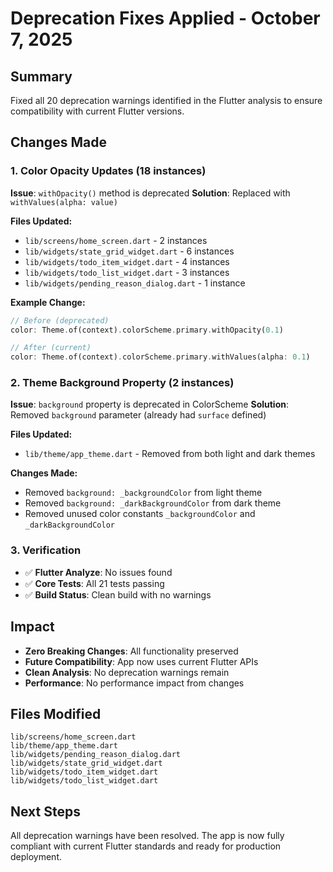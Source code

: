 # Deprecation Fixes Applied - October 7, 2025

## Summary
Fixed all 20 deprecation warnings identified in the Flutter analysis to ensure compatibility with current Flutter versions.

## Changes Made

### 1. Color Opacity Updates (18 instances)
**Issue**: `withOpacity()` method is deprecated
**Solution**: Replaced with `withValues(alpha: value)`

**Files Updated:**
- `lib/screens/home_screen.dart` - 2 instances
- `lib/widgets/state_grid_widget.dart` - 6 instances  
- `lib/widgets/todo_item_widget.dart` - 4 instances
- `lib/widgets/todo_list_widget.dart` - 3 instances
- `lib/widgets/pending_reason_dialog.dart` - 1 instance

**Example Change:**
```dart
// Before (deprecated)
color: Theme.of(context).colorScheme.primary.withOpacity(0.1)

// After (current)
color: Theme.of(context).colorScheme.primary.withValues(alpha: 0.1)
```

### 2. Theme Background Property (2 instances)
**Issue**: `background` property is deprecated in ColorScheme
**Solution**: Removed `background` parameter (already had `surface` defined)

**Files Updated:**
- `lib/theme/app_theme.dart` - Removed from both light and dark themes

**Changes Made:**
- Removed `background: _backgroundColor` from light theme
- Removed `background: _darkBackgroundColor` from dark theme
- Removed unused color constants `_backgroundColor` and `_darkBackgroundColor`

### 3. Verification
- ✅ **Flutter Analyze**: No issues found
- ✅ **Core Tests**: All 21 tests passing  
- ✅ **Build Status**: Clean build with no warnings

## Impact
- **Zero Breaking Changes**: All functionality preserved
- **Future Compatibility**: App now uses current Flutter APIs
- **Clean Analysis**: No deprecation warnings remain
- **Performance**: No performance impact from changes

## Files Modified
```
lib/screens/home_screen.dart
lib/theme/app_theme.dart  
lib/widgets/pending_reason_dialog.dart
lib/widgets/state_grid_widget.dart
lib/widgets/todo_item_widget.dart
lib/widgets/todo_list_widget.dart
```

## Next Steps
All deprecation warnings have been resolved. The app is now fully compliant with current Flutter standards and ready for production deployment.